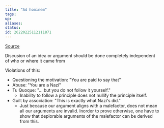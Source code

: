 ```yaml
---
title: "Ad hominem"
tags: 
up: 
aliases:
status:
id: 20220225112111871
---
```




[Source][1]

Discusion of an idea or argument should be done completely independent of who or where it came from

Violations of this:
- Questioning the motivation: "You are paid to say that"
- Abuse: "You are a Nazi"
- Tu Quoque: "... but you do not follow it yourself."
	- Inability to follow a principle does not nullify the principle itself.
- Guilt by association: "This is exactly what Nazi's did."
	- Just because our argument aligns with a malefactor, does not mean all our arguments are invalid. Inorder to prove otherwise, one have to show that  deplorable arguments of the malefactor can be derived from this. 

[1]:https://medium.com/the-innovation/ad-hominem-the-logical-fallacy-we-are-all-guilty-of-committing-7b4f9014e858?